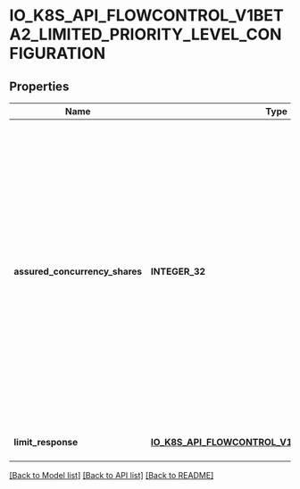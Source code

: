 # IO_K8S_API_FLOWCONTROL_V1BETA2_LIMITED_PRIORITY_LEVEL_CONFIGURATION

## Properties
Name | Type | Description | Notes
------------ | ------------- | ------------- | -------------
**assured_concurrency_shares** | **INTEGER_32** | &#x60;assuredConcurrencyShares&#x60; (ACS) configures the execution limit, which is a limit on the number of requests of this priority level that may be exeucting at a given time.  ACS must be a positive number. The server&#39;s concurrency limit (SCL) is divided among the concurrency-controlled priority levels in proportion to their assured concurrency shares. This produces the assured concurrency value (ACV) --- the number of requests that may be executing at a time --- for each such priority level:              ACV(l) &#x3D; ceil( SCL * ACS(l) / ( sum[priority levels k] ACS(k) ) )  bigger numbers of ACS mean more reserved concurrent requests (at the expense of every other PL). This field has a default value of 30. | [optional] [default to null]
**limit_response** | [**IO_K8S_API_FLOWCONTROL_V1BETA2_LIMIT_RESPONSE**](io.k8s.api.flowcontrol.v1beta2.LimitResponse.md) |  | [optional] [default to null]

[[Back to Model list]](../README.md#documentation-for-models) [[Back to API list]](../README.md#documentation-for-api-endpoints) [[Back to README]](../README.md)


